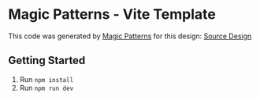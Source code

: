 # Magic Patterns - Vite Template

This code was generated by [Magic Patterns](https://magicpatterns.com) for this design: [Source Design](https://www.magicpatterns.com/c/vrb1vaskrjlmnvsgqusjjg)

## Getting Started

1. Run `npm install`
2. Run `npm run dev`
